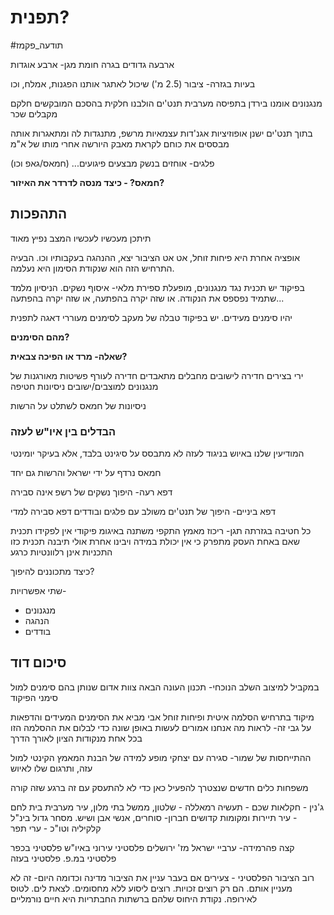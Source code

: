 
# תפנית?

#תודעה_פקמז

ארבעה גדודים בגרה
חומת מגן- ארבע אוגדות

בעיות בגזרה-
ציבור (2.5 מ') שיכול לאתגר אותנו
	הפגנות, אמלח, וכו

מנגנונים
	אומנו בירדן בתפיסה מערבית
	תנט'ים
הולבנו חלקית בהסכם המובקשים
חלקם מקבלים שכר

בתוך תנט'ים ישנן אופוזיציות
אגנ'דות עצמאיות מרשפ, מתנגדות לה ומתאגרות אותה
מבססים את כוחם לקראת מאבק היורשה אחרי מותו של א"מ

פלגים- אוחזים בנשק מבצעים פיגועים... (חמאס/גאפ וכו)

**חמאס? - כיצד מנסה לדרדר את האיזור?**

## התהפכות
תיתכן מעכשיו לעכשיו
המצב נפיץ מאוד

אופציה אחרת היא פיחות זוחל, אט אט הציבור יצא, ההנהגה בעקבותיו וכו.
הבעיה התרחיש הזה הוא שנקודת הסימון היא נעלמה.

בפיקוד יש תכנית נגד מנגנונים, מופעלת ספירת מלאי- איסוף נשקים.
הניסיון מלמד שתמיד נפספס את הנקודה.
או שזה יקרה בהפתעה, או שזה יקרה בהפתעה...

יהיו סימנים מעידים.
יש בפיקוד טבלה של מעקב לסימנים מעוררי דאגה לתפנית

**מהם הסימנים?**


**שאלה- מרד או הפיכה צבאית?**


ירי בצירים
חדירה לישובים
מחבלים מתאבדים
חדירה לעורף
פשיטות מאורגנות של מנגנונים למוצבים/ישובים
ניסיונות חטיפה


ניסיונות של חמאס לשתלט על הרשות


### הבדלים בין איו"ש לעזה
המודיעין שלנו באיוש בניגוד לעזה לא מתבסס על סיגינט בלבד, אלא בעיקר יומינטי

חמאס נרדף על ידי ישראל והרשות גם יחד

דפא רעה- היפוך נשקים של רשפ
אינה סבירה

דפא ביניים- היפוך של תנט'ים משולב עם פלגים ובודדים
דפא סבירה למדי


כל חטיבה בגזרתה תגן-
ריכוז מאמץ התקפי משתנה באיגומ פיקודי
אין לפקידו תכנית שאם באחת העסק מתפרק
כי אין יכולת
במידה ויבינו אחרת אולי תיבנה תכנית כזו
התכניות אינן רלוונטיות כרגע



כיצד מתכוננים להיפוך?

שתי אפשרויות-


* מנגנונים
* הנהגה
* בודדים

## סיכום דוד

במקביל למיצוב השלב הנוכחי-
תכנון העונה הבאה
צוות אדום שנותן בהם סימנים
למול סימני הפיקוד

מיקוד בתרחיש הסלמה איטית ופיחות זוחל
אבי מביא את הסימנים המעידים והדפאות
על גבי זה- לראות מה אנחנו אמורים לעשות באופן שונה כדי לבלום את ההסלמה הזו
בכל אחת מנקודות הציון לאורך הדרך

ההתייחסות של שמור-
סגירה עם יצחקי
מופע למידה של הבנת המאמץ הקינטי למול עזה, ותרגום שלו לאיוש

משפחות כלים חדשים שנצטרך להפעיל כאן כדי לא להתעסק עם זה ברגע שזה קורה


ג'נין - חקלאות
שכם - תעשיה
רמאללה - שלטון, ממשל בתי מלון, עיר מערבית
בית לחם - עיר תיירות ומקומות קדושים
חברון- סוחרים, אנשי אבן ושיש. מסחר גדול בינ"ל
קלקיליה וטו"כ - ערי תפר

קצה פהרמידה- ערביי ישראל
מז' ירושלים
פלסטיני עירוני באיו"ש
פלסטיני בכפר
פלסטיני במ.פ.
פלסטיני בעזה


רוב הציבור הפלסטיני - צעירים
אם בעבר עניין את הציבור מדינה וכדומה
היום- זה לא מעניין אותם. הם רק רוצים זכויות.
רוצים ליסוע ללא מחסומים. לצאת לים. לטוס לאירופה.
נקודת היחוס שלהם ברשתות החבתריות היא חיים נורמליים
